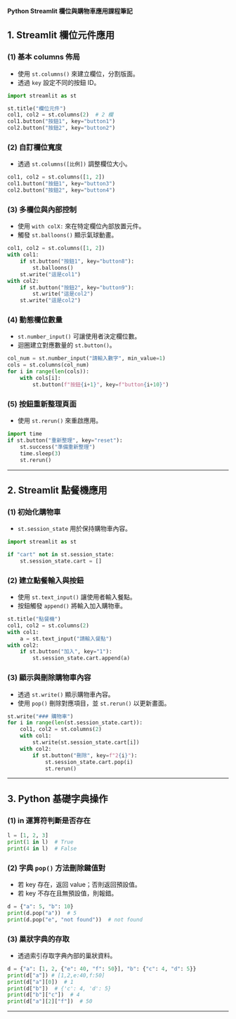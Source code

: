 **Python Streamlit 欄位與購物車應用課程筆記**

## 1. **Streamlit 欄位元件應用**
### (1) **基本 columns 佈局**
- 使用 `st.columns()` 來建立欄位，分割版面。
- 透過 `key` 設定不同的按鈕 ID。

```python
import streamlit as st

st.title("欄位元件")
col1, col2 = st.columns(2)  # 2 欄
col1.button("按鈕1", key="button1")
col2.button("按鈕2", key="button2")
```

### (2) **自訂欄位寬度**
- 透過 `st.columns([比例])` 調整欄位大小。

```python
col1, col2 = st.columns([1, 2])
col1.button("按鈕1", key="button3")
col2.button("按鈕2", key="button4")
```

### (3) **多欄位與內部控制**
- 使用 `with colX:` 來在特定欄位內部放置元件。
- 觸發 `st.balloons()` 顯示氣球動畫。

```python
col1, col2 = st.columns([1, 2])
with col1:
    if st.button("按鈕1", key="button8"):
        st.balloons()
    st.write("這是col1")
with col2:
    if st.button("按鈕2", key="button9"):
        st.write("這是col2")
    st.write("這是col2")
```

### (4) **動態欄位數量**
- `st.number_input()` 可讓使用者決定欄位數。
- 迴圈建立對應數量的 `st.button()`。

```python
col_num = st.number_input("請輸入數字", min_value=1)
cols = st.columns(col_num)
for i in range(len(cols)):
    with cols[i]:
        st.button(f"按鈕{i+1}", key=f"button{i+10}")
```

### (5) **按鈕重新整理頁面**
- 使用 `st.rerun()` 來重啟應用。

```python
import time
if st.button("重新整理", key="reset"):
    st.success("準備重新整理")
    time.sleep(3)
    st.rerun()
```

---

## 2. **Streamlit 點餐機應用**
### (1) **初始化購物車**
- `st.session_state` 用於保持購物車內容。

```python
import streamlit as st

if "cart" not in st.session_state:
    st.session_state.cart = []
```

### (2) **建立點餐輸入與按鈕**
- 使用 `st.text_input()` 讓使用者輸入餐點。
- 按鈕觸發 `append()` 將輸入加入購物車。

```python
st.title("點餐機")
col1, col2 = st.columns(2)
with col1:
    a = st.text_input("請輸入餐點")
with col2:
    if st.button("加入", key="1"):
        st.session_state.cart.append(a)
```

### (3) **顯示與刪除購物車內容**
- 透過 `st.write()` 顯示購物車內容。
- 使用 `pop()` 刪除對應項目，並 `st.rerun()` 以更新畫面。

```python
st.write("### 購物車")
for i in range(len(st.session_state.cart)):
    col1, col2 = st.columns(2)
    with col1:
        st.write(st.session_state.cart[i])
    with col2:
        if st.button("刪除", key=f"2{i}"):
            st.session_state.cart.pop(i)
            st.rerun()
```

---

## 3. **Python 基礎字典操作**
### (1) **in 運算符判斷是否存在**
```python
l = [1, 2, 3]
print(1 in l)  # True
print(4 in l)  # False
```

### (2) **字典 `pop()` 方法刪除鍵值對**
- 若 key 存在，返回 value；否則返回預設值。
- 若 key 不存在且無預設值，則報錯。

```python
d = {"a": 5, "b": 10}
print(d.pop("a"))  # 5
print(d.pop("e", "not found"))  # not found
```

### (3) **巢狀字典的存取**
- 透過索引存取字典內部的巢狀資料。

```python
d = {"a": [1, 2, {"e": 40, "f": 50}], "b": {"c": 4, "d": 5}}
print(d["a"]) # [1,2,e:40,f:50]
print(d["a"][0])  # 1
print(d["b"])  # {'c': 4, 'd': 5}
print(d["b"]["c"])  # 4
print(d["a"][2]["f"])  # 50
```

---



